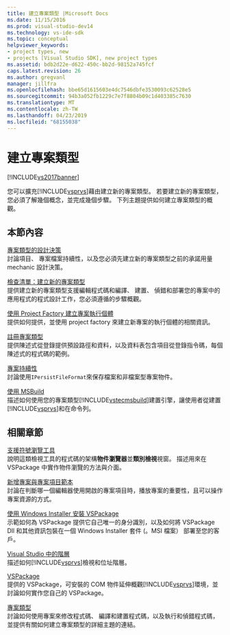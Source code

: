 ```yaml
---
title: 建立專案類型 |Microsoft Docs
ms.date: 11/15/2016
ms.prod: visual-studio-dev14
ms.technology: vs-ide-sdk
ms.topic: conceptual
helpviewer_keywords:
- project types, new
- projects [Visual Studio SDK], new project types
ms.assetid: bdb2d22e-d622-450c-bb2d-98152a745fcf
caps.latest.revision: 26
ms.author: gregvanl
manager: jillfra
ms.openlocfilehash: bbe65d1615603e4dc7546dbfe3530093c62528e5
ms.sourcegitcommit: 94b3a052fb1229c7e7f8804b09c1d403385c7630
ms.translationtype: MT
ms.contentlocale: zh-TW
ms.lasthandoff: 04/23/2019
ms.locfileid: "68155038"
---
```

# <a name="creating-project-types"></a>建立專案類型
[!INCLUDE[vs2017banner](../../includes/vs2017banner.md)]

您可以擴充[!INCLUDE[vsprvs](../../includes/vsprvs-md.md)]藉由建立新的專案類型。 若要建立新的專案類型，您必須了解幾個概念，並完成幾個步驟。 下列主題提供如何建立專案類型的概觀。  
  
## <a name="in-this-section"></a>本節內容  
 [專案類型的設計決策](../../extensibility/internals/project-type-design-decisions.md)  
 討論項目、 專案檔案持續性，以及您必須先建立新的專案類型之前的承諾用量 mechanic 設計決策。  
  
 [檢查清單：建立新的專案類型](../../extensibility/internals/checklist-creating-new-project-types.md)  
 提供建立新的專案類型支援編輯程式碼和編譯、 建置、 偵錯和部署您的專案中的應用程式的程式設計工作，您必須遵循的步驟概觀。  
  
 [使用 Project Factory 建立專案執行個體](../../extensibility/internals/creating-project-instances-by-using-project-factories.md)  
 提供如何提供，並使用 project factory 來建立新專案的執行個體的相關資訊。  
  
 [註冊專案類型](../../extensibility/internals/registering-a-project-type.md)  
 提供陳述式從登錄提供預設路徑和資料，以及資料表包含項目從登錄指令碼，每個陳述式的程式碼的範例。  
  
 [專案持續性](../../extensibility/internals/project-persistence.md)  
 討論使用`IPersistFileFormat`來保存檔案和非檔案型專案物件。  
  
 [使用 MSBuild](../../extensibility/internals/using-msbuild.md)  
 描述如何使用您的專案類型[!INCLUDE[vstecmsbuild](../../includes/vstecmsbuild-md.md)]建置引擎，讓使用者從建置[!INCLUDE[vsprvs](../../includes/vsprvs-md.md)]和在命令列。  
  
## <a name="related-sections"></a>相關章節  
 [支援符號瀏覽工具](../../extensibility/internals/supporting-symbol-browsing-tools.md)  
 說明這類檢視工具的程式碼的架構**物件瀏覽器**並**類別檢視**視窗。 描述用來在 VSPackage 中實作物件瀏覽的方法與介面。  
  
 [新增專案與專案項目範本](../../extensibility/internals/adding-project-and-project-item-templates.md)  
 討論在判斷哪一個編輯器使用開啟的專案項目時，播放專案的重要性，且可以操作專案資源的方式。  
  
 [使用 Windows Installer 安裝 VSPackage](../../extensibility/internals/installing-vspackages-with-windows-installer.md)  
 示範如何為 VSPackage 提供它自己唯一的身分識別，以及如何將 VSPackage Dll 和其他資訊包裝在一個 Windows Installer 套件 (。MSI 檔案） 部署至您的客戶。  
  
 [Visual Studio 中的階層](../../extensibility/internals/hierarchies-in-visual-studio.md)  
 描述如何[!INCLUDE[vsprvs](../../includes/vsprvs-md.md)]檢視和位址階層。  
  
 [VSPackage](../../extensibility/internals/vspackages.md)  
 提供的 VSPackage，可安裝的 COM 物件延伸概觀[!INCLUDE[vsprvs](../../includes/vsprvs-md.md)]環境，並討論如何實作您自己的 VSPackage。  
  
 [專案類型](../../extensibility/internals/project-types.md)  
 討論如何使用專案來修改程式碼、 編譯和建置程式碼，以及執行和偵錯程式碼，並提供有關如何建立專案類型的詳細主題的連結。
